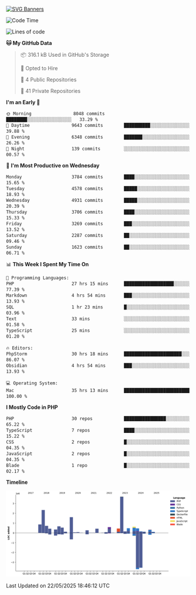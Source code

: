 [![SVG Banners](https://svg-banners.vercel.app/api?type=glitch&text1=Gere_Lajos%F0%9F%92%BB&width=800&height=400)](https://github.com/Akshay090/svg-banners)

<!--START_SECTION:waka-->
![Code Time](http://img.shields.io/badge/Code%20Time-2%2C488%20hrs%2041%20mins-blue)

![Lines of code](https://img.shields.io/badge/From%20Hello%20World%20I%27ve%20Written-15.4%20million%20lines%20of%20code-blue)

**🐱 My GitHub Data** 

> 📦 316.1 kB Used in GitHub's Storage 
 > 
> 💼 Opted to Hire
 > 
> 📜 4 Public Repositories 
 > 
> 🔑 41 Private Repositories 
 > 
**I'm an Early 🐤** 

```text
🌞 Morning                8048 commits        ████████░░░░░░░░░░░░░░░░░   33.29 % 
🌆 Daytime                9643 commits        ██████████░░░░░░░░░░░░░░░   39.88 % 
🌃 Evening                6348 commits        ███████░░░░░░░░░░░░░░░░░░   26.26 % 
🌙 Night                  139 commits         ░░░░░░░░░░░░░░░░░░░░░░░░░   00.57 % 
```
📅 **I'm Most Productive on Wednesday** 

```text
Monday                   3784 commits        ████░░░░░░░░░░░░░░░░░░░░░   15.65 % 
Tuesday                  4578 commits        █████░░░░░░░░░░░░░░░░░░░░   18.93 % 
Wednesday                4931 commits        █████░░░░░░░░░░░░░░░░░░░░   20.39 % 
Thursday                 3706 commits        ████░░░░░░░░░░░░░░░░░░░░░   15.33 % 
Friday                   3269 commits        ███░░░░░░░░░░░░░░░░░░░░░░   13.52 % 
Saturday                 2287 commits        ██░░░░░░░░░░░░░░░░░░░░░░░   09.46 % 
Sunday                   1623 commits        ██░░░░░░░░░░░░░░░░░░░░░░░   06.71 % 
```


📊 **This Week I Spent My Time On** 

```text
💬 Programming Languages: 
PHP                      27 hrs 15 mins      ███████████████████░░░░░░   77.39 % 
Markdown                 4 hrs 54 mins       ███░░░░░░░░░░░░░░░░░░░░░░   13.93 % 
SQL                      1 hr 23 mins        █░░░░░░░░░░░░░░░░░░░░░░░░   03.96 % 
Text                     33 mins             ░░░░░░░░░░░░░░░░░░░░░░░░░   01.58 % 
TypeScript               25 mins             ░░░░░░░░░░░░░░░░░░░░░░░░░   01.20 % 

🔥 Editors: 
PhpStorm                 30 hrs 18 mins      ██████████████████████░░░   86.07 % 
Obsidian                 4 hrs 54 mins       ███░░░░░░░░░░░░░░░░░░░░░░   13.93 % 

💻 Operating System: 
Mac                      35 hrs 13 mins      █████████████████████████   100.00 % 
```

**I Mostly Code in PHP** 

```text
PHP                      30 repos            ████████████████░░░░░░░░░   65.22 % 
TypeScript               7 repos             ████░░░░░░░░░░░░░░░░░░░░░   15.22 % 
CSS                      2 repos             █░░░░░░░░░░░░░░░░░░░░░░░░   04.35 % 
JavaScript               2 repos             █░░░░░░░░░░░░░░░░░░░░░░░░   04.35 % 
Blade                    1 repo              █░░░░░░░░░░░░░░░░░░░░░░░░   02.17 % 
```



**Timeline**

![Lines of Code chart](https://raw.githubusercontent.com/gere-lajos/gere-lajos/main/assets/bar_graph.png)


 Last Updated on 22/05/2025 18:46:12 UTC
<!--END_SECTION:waka-->

